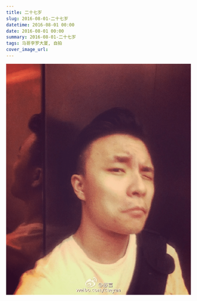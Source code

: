 ```yaml
---
title: 二十七岁
slug: 2016-08-01-二十七岁
datetime: 2016-08-01 00:00
date: 2016-08-01 00:00
summary: 2016-08-01-二十七岁
tags: 马哥孛罗大厦, 自拍
cover_image_url: 
---
```

![61435-sxrryvqfoh.png](../assets/2019/09/2414607663.png)